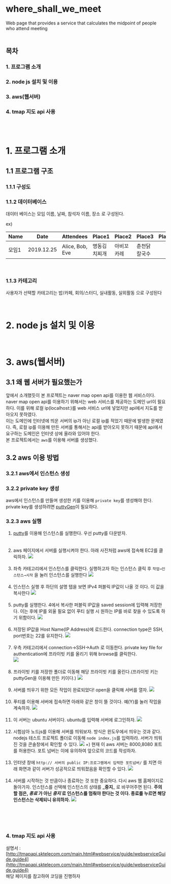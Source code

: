 where_shall_we_meet
=====================================================
Web page that provides a service that calculates the midpoint of people who attend meeting
<br/><br/>
## 목차
### 1. 프로그램 소개
### 2. node js 설치 및 이용
### 3. aws(웹서버)  
### 4. tmap 지도 api 사용 
<br/><br/>
# 1. 프로그램 소개
## 1.1 프로그램 구조
### 1.1.1 구성도  
### 1.1.2 데이터베이스  
데이터 베이스는 모임 이름, 날짜, 참석자 이름, 장소 로 구성된다.  

ex)

|Name|Date|Attendees|Place1|Place2|Place3|Place4|Place5|Place6|Place7|Place8|Place9|Place10|
|------|------|------|------|------|------|------|------|------|------|------|------|------|
|모임1|2019.12.25|Alice, Bob, Eve|명동김치찌개|아비꼬카레|춘천닭칼국수|


<br/>

### 1.1.3 카테고리
사용자가 선택할 카테고리는 밥/카페, 회의/스터디, 실내활동, 실외활동 으로 구성된다


<br/>

# 2. node js 설치 및 이용
<br/>

# 3. aws(웹서버)
## 3.1 왜 웹 서버가 필요했는가
 앞에서 소개했듯이 본 프로젝트는 naver map open api를 이용한 웹 서비스이다.
 naver map open api를 이용하기 위해서는 web 서비스를 제공하는 도메인 url이 필요하다.
 이를 위해 로컬 ip(localhost:<port number>)를 web 서비스 url에 넣었지만 api에서 지도를 받아오지 못하였다.  
 이는 도메인에 인터넷에 띄운 서버의 ip가 아닌 로컬 ip를 적었기 때문에 발생한 문제였다.
 즉, 로컬 ip를 이용해 만든 서버를 통해서는 api를 받아오지 못하기 때문에 api에서 요구하는 도메인은 인터넷 상에 올라와 있어야 한다.  
 본 프로젝트에서는 `aws`를 이용해 서버를 생성했다.  
 
## 3.2 aws 이용 방법 
### 3.2.1 aws에서 인스턴스 생성

### 3.2.2 private key 생성
aws에서 인스턴스를 만들며 생성한 키를 이용해 `private key`를 생성해야 한다.  <br>
private key를 생성하려면 [puttyGen](https://www.puttygen.com/)이 필요하다.


### 3.2.3 aws 실행
1. [putty](https://www.puttygen.com/download-putty)를 이용해 인스턴스를 실행한다. 우선 putty를 다운받자.
<br/><br/><br/>
2. aws 페이지에서 서버를 실행시켜야 한다. 아래 사진처럼 aws에 접속해 EC2를 클릭하자.
![](https://github.com/jisoo449/where_shall_we_meet/blob/master/readmeimg/%EC%8B%A4%ED%96%891.PNG)
<br/><br/>  
3. 좌측 카테고리에서 인스턴스를 클릭한다. 실행하고자 하는 인스턴스 클릭 후 `작업→인스턴스→시작` 을 눌러 인스턴스를 실행한다
![](https://github.com/jisoo449/where_shall_we_meet/blob/master/readmeimg/%EC%8B%A4%ED%96%893.PNG)
<br/><br/>  
4. 인스턴스 실행 후 하단의 설명 탭을 보면 IPv4 퍼블릭 IP값이 나올 것 이다. 이 값을 복사한다
![](https://github.com/jisoo449/where_shall_we_meet/blob/master/readmeimg/%EC%8B%A4%ED%96%894.PNG)
<br/><br/>  
5. putty를 실행한다. 4에서 복사한 퍼블릭 IP값을 saved session에 입력해 저장한다. 이는 후에 IP를 외울 필요 없이 푸티 실행 시 원하는 IP를 바로 찾을 수 있도록 하기 위함이다.
![](https://github.com/jisoo449/where_shall_we_meet/blob/master/readmeimg/%ED%91%B8%ED%8B%B01.PNG)
<br/><br/>  
6. 저장된 IP값을 Host Name(IP Address)에 로드한다. connection type은 SSH, port번호는 22를 유지한다.
![](https://github.com/jisoo449/where_shall_we_meet/blob/master/readmeimg/%ED%91%B8%ED%8B%B02.PNG)
<br/><br/>  
7. 우측 카테고리에서 connection→SSH→Auth 로 이동한다. private key file for authentication에 프라이빗 키를 올리기 위해 browse를 클릭한다.  
![](https://github.com/jisoo449/where_shall_we_meet/blob/master/readmeimg/%ED%91%B8%ED%8B%B03.PNG)
<br/><br/>  
8. 프라이빗 키를 저장한 폴더로 이동해 해당 프라이빗 키를 올린다.(프라이빗 키는 puttyGen을 이용해 만든 키이다.)
![](https://github.com/jisoo449/where_shall_we_meet/blob/master/readmeimg/%ED%91%B8%ED%8B%B04.PNG)
<br/><br/>  
9. 서버를 띄우기 위한 모든 작업이 완료되었다! open을 클릭해 서버를 열자.
![](https://github.com/jisoo449/where_shall_we_meet/blob/master/readmeimg/%ED%91%B8%ED%8B%B05.PNG)
<br/><br/>  
10. 푸티를 이용해 서버에 접속하면 아래와 같은 창이 뜰 것이다. 예(Y)를 눌러 작업을 계속하자.
![](https://github.com/jisoo449/where_shall_we_meet/blob/master/readmeimg/%EC%84%9C%EB%B2%841.PNG)
<br/><br/>  
11. 이 서버는 ubuntu 서버이다. ubuntu를 입력해 서버에 로그인하자.
![](https://github.com/jisoo449/where_shall_we_meet/blob/master/readmeimg/%EC%84%9C%EB%B2%842.PNG)
<br/><br/>  
12. 시험삼아 노드js를 이용해 서버를 띄워보자. 방식은 윈도우에서 띄우는 것과 같다. nodejs 테스트 프로젝트 폴더로 이동해 `node index.js`를 입력하라. 서버가 띄워진 것을 콘솔창에서 확인할 수 있다.
![](https://github.com/jisoo449/where_shall_we_meet/blob/master/readmeimg/%EC%84%9C%EB%B2%845.PNG)
+) 현재 이 aws 서버는 8000,8080 포트를 허용한다. 포트 넘버는 이에 유의하여 앞으로의 코드를 작성하자.
<br/><br/>  
13. 인터넷 창에 ```http:// 서버의 public IP:프로그램에서 입력한 포트넘버/``` 를 치면 아래 화면과 같이 서버가 성공적으로 띄워졌음을 확인할 수 있다.
![](https://github.com/jisoo449/where_shall_we_meet/blob/master/readmeimg/%EC%84%9C%EB%B2%844.PNG)
<br/><br/>  
14. 서버를 시작하는 것 만큼이나 종료하는 것 또한 중요하다. 다시 aws 웹 홈페이지로 돌아가자. 인스턴스를 선택해 인스턴스의 상태를 **_중지**_ 로 바꾸어주면 된다. **주의할 점은, _종료_ 가 아닌 _중지_ 로 인스턴스를 멈춰야 한다는 것 이다. 종료를 누르면 해당 인스턴스는 삭제되니 유의하자.**
![](https://github.com/jisoo449/where_shall_we_meet/blob/master/readmeimg/%EC%A2%85%EB%A3%8C1.PNG)
<br/><br/>  
<br/><br/>  
### 4. tmap 지도 api 사용  
설명서 : [http://tmapapi.sktelecom.com/main.html#webservice/guide/webserviceGuide.guide4](http://tmapapi.sktelecom.com/main.html#webservice/guide/webserviceGuide.guide4)  
해당 페이지를 참고하여 코딩을 진행하자
